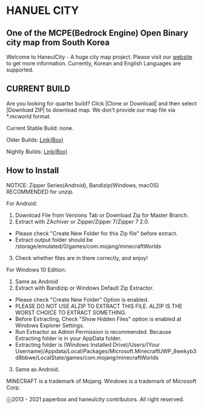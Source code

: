 # HANUEL CITY
## One of the MCPE(Bedrock Engine) Open Binary city map from South Korea

Welcome to HaneulCity - A huge city map project.
Please visit our [website](https://hncity.paperbox.moe) to get more information. Currently, Korean and English Languages are supported.

## CURRENT BUILD

Are you looking for quarter build? Click |Clone or Download| and then select |Download ZIP| to download map. We don't provide our map file via *.mcworld format.

Current Stable Build: none.

Older Builds: [Link(Box)](https://app.box.com/s/z2ga5d5apzzw0x4uebuzx7v2jwr1ccxl)

Nightly Builds: [Link(Box)](https://app.box.com/s/adlmvdye5vv7fz835hqn2u0orwiukyry)

## How to Install
NOTICE: Zipper Series(Android), Bandizip(Windows, macOS) RECOMMENDED for unzip.

For Android:
1. Download File from Versions Tab or Download Zip for Master Branch.
2. Extract with ZAchiver or Zipper/Zipper 7/Zipper 7 2.0.
  * Please check "Create New Folder for this Zip file" before extract.
  * Extract output folder should be /storage/emulated/0/games/com.mojang/minecraftWorlds
3. Check whether files are in there correctly, and enjoy!

For Windows 10 Edition:
1. Same as Android
2. Extract with Bandizip or Windows Default Zip Extractor.
  * Please check "Create New Folder" Option is enabled.
  * PLEASE DO NOT USE ALZIP TO EXTRACT THIS FILE. ALZIP IS THE WORST CHOICE TO EXTRACT SOMETHING.
  * Before Extracting, Check "Show Hidden Files" option is enabled at Windows Explorer Settings.
  * Run Extractor as Admin Permission is recommended. Because Extracting folder is in your AppData folder.
  * Extracting folder is (Windows Installed Drive)/Users/(Your Username)/Appdata/Local/Packages/Microsoft.MinecraftUWP_8wekyb3d8bbwe/LocalState/games/com.mojang/minecraftWorlds
3. Same as Android.

MINECRAFT is a trademark of Mojang.
Windows is a trademark of Microsoft Corp.

ⓒ2013 - 2021 paperbox and haneulcity contributors. All right reserved.
